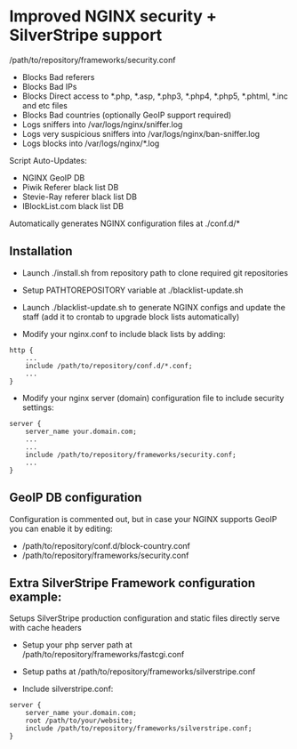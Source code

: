 # Improved NGINX security + SilverStripe support
/path/to/repository/frameworks/security.conf
+ Blocks Bad referers
+ Blocks Bad IPs
+ Blocks Direct access to *.php, *.asp, *.php3, *.php4, *.php5, *.phtml, *.inc and etc files
+ Blocks Bad countries (optionally GeoIP support required)
+ Logs sniffers into /var/logs/nginx/sniffer.log
+ Logs very suspicious sniffers into /var/logs/nginx/ban-sniffer.log
+ Logs blocks into /var/logs/nginx/*.log



Script Auto-Updates:
+ NGINX GeoIP DB
+ Piwik Referer black list DB
+ Stevie-Ray referer black list DB
+ IBlockList.com black list DB

Automatically generates NGINX configuration files at ./conf.d/*

## Installation
+ Launch ./install.sh from repository path to clone required git repositories
+ Setup PATHTOREPOSITORY variable at ./blacklist-update.sh
+ Launch ./blacklist-update.sh to generate NGINX configs and update the staff (add it to crontab to upgrade block lists automatically)

+ Modify your nginx.conf to include black lists by adding:
```
http {
    ...
    include /path/to/repository/conf.d/*.conf;
    ...
}
```

+ Modify your nginx server (domain) configuration file to include security settings:
```
server {
    server_name your.domain.com;
    ...
    ...
    include /path/to/repository/frameworks/security.conf;
    ...
}
```

## GeoIP DB configuration
Configuration is commented out, but in case your NGINX supports GeoIP you can enable it by editing:
+ /path/to/repository/conf.d/block-country.conf
+ /path/to/repository/frameworks/security.conf

## Extra SilverStripe Framework configuration example:

Setups SilverStripe production configuration and static files directly serve with cache headers

+ Setup your php server path at /path/to/repository/frameworks/fastcgi.conf
+ Setup paths at /path/to/repository/frameworks/silverstripe.conf

+ Include silverstripe.conf:
```
server {
    server_name your.domain.com;
    root /path/to/your/website;
    include /path/to/repository/frameworks/silverstripe.conf;
}
```

